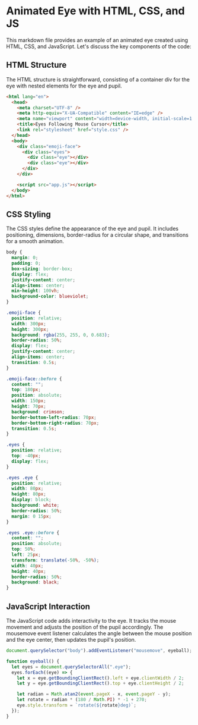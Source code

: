 # Animated Eye with HTML, CSS, and JS

This markdown file provides an example of an animated eye created using HTML, CSS, and JavaScript. Let's discuss the key components of the code:

## HTML Structure

The HTML structure is straightforward, consisting of a container div for the eye with nested elements for the eye and pupil.

```html
<html lang="en">
  <head>
    <meta charset="UTF-8" />
    <meta http-equiv="X-UA-Compatible" content="IE=edge" />
    <meta name="viewport" content="width=device-width, initial-scale=1.0" />
    <title>Eyes Following Mouse Cursor</title>
    <link rel="stylesheet" href="style.css" />
  </head>
  <body>
    <div class="emoji-face">
      <div class="eyes">
        <div class="eye"></div>
        <div class="eye"></div>
      </div>
    </div>

    <script src="app.js"></script>
  </body>
</html>
```
## CSS Styling
The CSS styles define the appearance of the eye and pupil. It includes positioning, dimensions, border-radius for a circular shape, and transitions for a smooth animation.

```CSS
body {
  margin: 0;
  padding: 0;
  box-sizing: border-box;
  display: flex;
  justify-content: center;
  align-items: center;
  min-height: 100vh;
  background-color: blueviolet;
}

.emoji-face {
  position: relative;
  width: 300px;
  height: 300px;
  background: rgba(255, 255, 0, 0.683);
  border-radius: 50%;
  display: flex;
  justify-content: center;
  align-items: center;
  transition: 0.5s;
}

.emoji-face::before {
  content: "";
  top: 180px;
  position: absolute;
  width: 150px;
  height: 70px;
  background: crimson;
  border-bottom-left-radius: 70px;
  border-bottom-right-radius: 70px;
  transition: 0.5s;
}

.eyes {
  position: relative;
  top: -40px;
  display: flex;
}

.eyes .eye {
  position: relative;
  width: 80px;
  height: 80px;
  display: block;
  background: white;
  border-radius: 50%;
  margin: 0 15px;
}

.eyes .eye::before {
  content: "";
  position: absolute;
  top: 50%;
  left: 25px;
  transform: translate(-50%, -50%);
  width: 40px;
  height: 40px;
  border-radius: 50%;
  background: black;
}
```

## JavaScript Interaction
The JavaScript code adds interactivity to the eye. It tracks the mouse movement and adjusts the position of the pupil accordingly. The mousemove event listener calculates the angle between the mouse position and the eye center, then updates the pupil's position.
```js
document.querySelector("body").addEventListener("mousemove", eyeball);

function eyeball() {
  let eyes = document.querySelectorAll(".eye");
  eyes.forEach((eye) => {
    let x = eye.getBoundingClientRect().left + eye.clientWidth / 2;
    let y = eye.getBoundingClientRect().top + eye.clientHeight / 2;

    let radian = Math.atan2(event.pageX - x, event.pageY - y);
    let rotate = radian * (180 / Math.PI) * -1 + 270;
    eye.style.transform = `rotate(${rotate}deg)`;
  });
}
```
